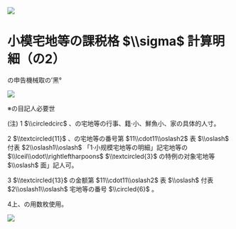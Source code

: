 ![](https://www.nta.go.jp/tmp/0f6b756c-e875-48a8-87c2-bbd90bc25f93/images/aac518fc647873f5406a299c483be0d65381fe70c6ba3ddf5097d63530eb8538.jpg)

# 小模宅地等の課税格 $\\sigma$ 計算明細（の2）

の申告機械取の’黑°

![](https://www.nta.go.jp/tmp/0f6b756c-e875-48a8-87c2-bbd90bc25f93/images/7b9581ab8ebf533c361a6ad1e827a81b0b8de28e38a8a6e56e6458dfe2266113.jpg)

※の目記人必要世

(注) 1 $\\circledcirc$ 、の宅地等の行事、籍·小、鮮魚小、家の具体的人寸。

2 $\\textcircled{11}$ 、の宅地等の番号第 $11\\cdot11\\oslash2$ 表 $\\oslash$ 付表 $2\\oslash1\\oslash$ 「1·小规模宅地等の明細」記宅地等の $\\lceil\\odot\\rightleftharpoons$ $\\textcircled{3}$ の特例の对象宅地等 $\\oslash$ 面」記人可。

3 $\\textcircled{13}$ の金额第 $11\\cdot11\\oslash2$ 表 $\\oslash$ 付表 $2\\oslash1\\oslash$ 宅地等の番号 $\\circled{6}$ 。

4上、の用数枚使用。

![](https://www.nta.go.jp/tmp/0f6b756c-e875-48a8-87c2-bbd90bc25f93/images/a162cd32df0ae836bfb1af1e13fb985e0c209070aea9ba4d7761bfcb1f16b33d.jpg)
